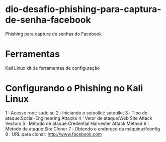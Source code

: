 # dio-desafio-phishing-para-captura-de-senha-facebook
Phishing para captura de senhas do Facebook
# Ferramentas
Kali Linux
kit de ferramentas de configuração
# Configurando o Phishing no Kali Linux
1 : Acesso root: sudo su
2 : Iniciando o setoolkit: setoolkit
3 : Tipo de ataque:Social-Engineering Attacks
4 : Vetor de ataque:Web Site Attack Vectors
5 : Método de ataque:Credential Harvester Attack Method 
6 : Método de ataque:Site Cloner
7 : Obtendo o endereço da máquina:ifconfig
8 : URL para clonar: http://www.facebook.com
